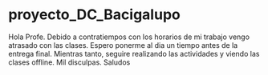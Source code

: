 # proyecto_DC_Bacigalupo

Hola Profe. Debido a contratiempos con los horarios de mi trabajo vengo atrasado con las clases. Espero ponerme al dia un tiempo antes de la entrega final. Mientras tanto, seguire realizando las actividades y viendo las clases offline. Mil disculpas. Saludos

